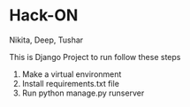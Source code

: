 # Hack-ON
Nikita, Deep, Tushar

This is Django Project to run follow these steps
1. Make a virtual environment
2. Install requirements.txt file
3. Run python manage.py runserver
